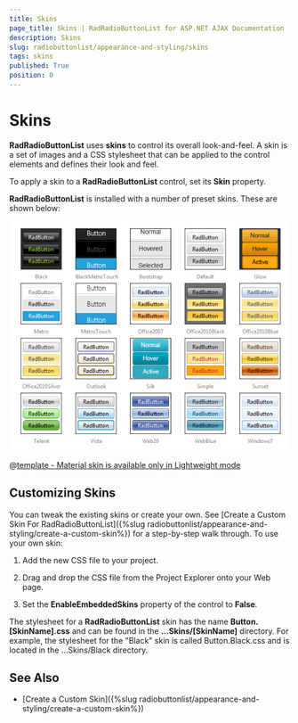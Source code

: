 ```yaml
---
title: Skins
page_title: Skins | RadRadioButtonList for ASP.NET AJAX Documentation
description: Skins
slug: radiobuttonlist/appearance-and-styling/skins
tags: skins
published: True
position: 0
---
```


# Skins

**RadRadioButtonList** uses **skins** to control its overall look-and-feel. A skin is a set of images and a CSS stylesheet that can be applied to the control elements and defines their look and feel.

To apply a skin to a **RadRadioButtonList** control, set its **Skin** property.

**RadRadioButtonList** is installed with a number of preset skins. These are shown below:

![RadRadioButtonList-skins](images/checkbox-skins.png) 


 @[template - Material skin is available only in Lightweight mode](/_templates/common/skins-notes.md#material-only-in-lightweight) 



## Customizing Skins

You can tweak the existing skins or create your own. See [Create a Custom Skin For RadRadioButtonList]({%slug radiobuttonlist/appearance-and-styling/create-a-custom-skin%}) for a step-by-step walk through. To use your own skin:

1. Add the new CSS file to your project.

1. Drag and drop the CSS file from the Project Explorer onto your Web page.

1. Set the **EnableEmbeddedSkins** property of the control to **False**.

The stylesheet for a **RadRadioButtonList** skin has the name **Button.[SkinName].css** and can be found in the **...Skins/[SkinName]** directory. For example, the stylesheet for the "Black" skin is called Button.Black.css and is located in the ...Skins/Black directory.

## See Also

 * [Create a Custom Skin]({%slug radiobuttonlist/appearance-and-styling/create-a-custom-skin%})

